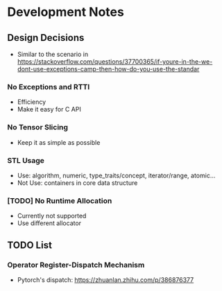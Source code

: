 # Development Notes

## Design Decisions

- Similar to the scenario in https://stackoverflow.com/questions/37700365/if-youre-in-the-we-dont-use-exceptions-camp-then-how-do-you-use-the-standar

### No Exceptions and RTTI

- Efficiency
- Make it easy for C API

### No Tensor Slicing

- Keep it as simple as possible


### STL Usage

- Use: algorithm, numeric, type_traits/concept, iterator/range, atomic...
- Not Use: containers in core data structure

### [TODO] No Runtime Allocation

- Currently not supported
- Use different allocator


## TODO List

### Operator Register-Dispatch Mechanism

- Pytorch's dispatch: https://zhuanlan.zhihu.com/p/386876377
